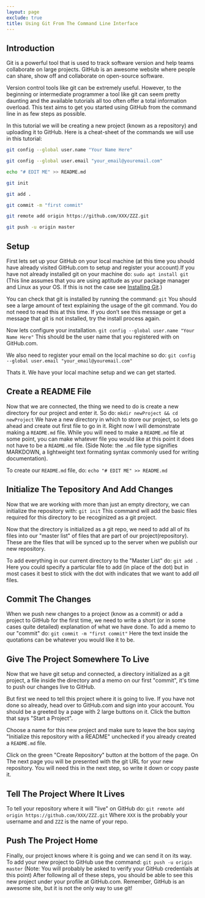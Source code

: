 ```yaml
---
layout: page
exclude: true
title: Using Git From The Command Line Interface
---
```

## Introduction
Git is a powerful tool that is used to track software version and help teams collaborate on large projects. GitHub is an awesome website where people can share, show off and collaborate on open-source software.

Version control tools like git can be extremely useful. However, to the beginning or intermediate programmer a tool like git can seem pretty daunting and the available tutorials all too often offer a total information overload. This text aims to get you started using GitHub from the command line in as few steps as possible.

In this tutorial we will be creating a new project (known as a repository) and uploading it to GitHub.
Here is a cheat-sheet of the commands we will use in this tutorial:
```bash
git config --global user.name "Your Name Here"

git config --global user.email "your_email@youremail.com"

echo "# EDIT ME" >> README.md

git init

git add .

git commit -m "first commit"

git remote add origin https://github.com/XXX/ZZZ.git

git push -u origin master
```

## Setup
First lets set up your GitHub on your local machine (at this time you should have already visited GitHub.com to setup and register your account).If you have not already installed git on your machine do:
```sudo apt install git```
(This line assumes that you are using aptitude as your package manager and Linux as your OS. If this is not the case see [Installing Git](https://git-scm.com/book/en/v2/Getting-Started-Installing-Git).)

You can check that git is installed by running the command:
```git```
You should see a large amount of text explaining the usage of the git command. You do not need to read this at this time. If you don’t see this message or get a message that git is not installed, try the install process again.

Now lets configure your installation.
```git config --global user.name "Your Name Here"```
This should be the user name that you registered with on GitHub.com.

We also need to register your email on the local machine so do:
```git config --global user.email "your_email@youremail.com"```

Thats it. We have your local machine setup and we can get started.

## Create a README File
Now that we are connected, the thing we need to do is create a new directory for our project and enter it. So do:
```mkdir newProject && cd newProject```
We have a new directory in which to store our project, so lets go ahead and create out first file to go in it. Right now I will demonstrate making a ```README.md``` file. While you will need to make a ```README.md``` file at some point, you can make whatever file you would like at this point it does not have to be a ```README.md``` file. (Side Note: the ```.md``` file type signifies MARKDOWN, a lightweight text formating syntax commonly used for writing documentation).

To create our ```README.md``` file, do:
```echo "# EDIT ME" >> README.md```

## Initialize The Tepository And Add Changes
Now that we are working with more than just an empty directory, we can initialize the repository with:
```git init```
This command will add the basic files required for this directory to be recoginized as a git project.

Now that the directory is initialized as a git repo, we need to add all of its files into our "master list" of files that are part of our project(repository). These are the files that will be synced up to the server when we publish our new repository.

To add everything in our current directory to the "Master List" do:
```git add .```
Here you could specify a particular file to add (in place of the dot) but in most cases it best to stick with the dot with indicates that we want to add *all* files.

## Commit The Changes
When we push new changes to a project (know as a commit) or add a project to GitHub for the first time, we need to write a short (or in some cases quite detailed) explanation of what we have done.
To add a memo to our "commit" do:
```git commit -m "first commit"```
Here the text inside the quotations can be whatever you would like it to be.

## Give The Project Somewhere To Live
Now that we have git setup and connected, a directory initialized as a git project, a file inside the directory and a memo on our first "commit", it's time to push our changes live to GitHub.

But first we need to tell this project where it is going to live. If you have not done so already, head over to GitHub.com and sign into your account. You should be a greeted by a page with 2 large buttons on it. Click the button that says "Start a Project".

Choose a name for this new project and make sure to leave the box saying "Initialize this repository with a README" unchecked if you already created a ```README.md``` file.

Click on the green "Create Repository" button at the bottom of the page. On The next page you will be presented with the git URL for your new repository. You will need this in the next step, so write it down or copy paste it.

## Tell The Project Where It Lives
To tell your repository where it will "live" on GitHub do:
```git remote add origin https://github.com/XXX/ZZZ.git```
Where ```XXX``` is the probably your username and and ```ZZZ``` is the name of your repo.

## Push The Project Home
Finally, our project knows where it is going and we can send it on its way. To add your new project to GitHub use the command:
```git push -u origin master```
(Note: You will probably be asked to verify your GitHub credentials at this point) After following all of these steps, you should be able to see this new project under your profile at GitHub.com.
Remember, GitHub is an awesome site, but it is not the only way to use git!